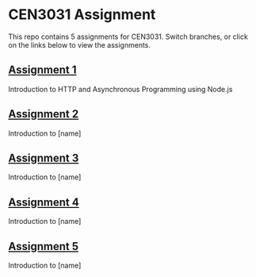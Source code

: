 # CEN3031 Assignment

This repo contains 5 assignments for CEN3031.
Switch branches, or click on the links below to view the assignments.

## [Assignment 1](../../tree/Assignment1)
Introduction to HTTP and Asynchronous Programming using Node.js

## [Assignment 2](../../tree/Assignment2)
Introduction to [name]

## [Assignment 3](../../tree/Assignment3)
Introduction to [name]

## [Assignment 4](../../tree/Assignment4)
Introduction to [name]

## [Assignment 5](../../tree/Assignment5)
Introduction to [name]
